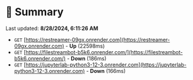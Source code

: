 # 📖 Summary
Last updated: **8/28/2024, 6:11:26 AM**

- `GET` [https://restreamer-09gx.onrender.com](https://restreamer-09gx.onrender.com) - **Up** (22598ms)
- `GET` [https://filestreambot-b5k6.onrender.com/](https://filestreambot-b5k6.onrender.com/) - **Down** (186ms)
- `GET` [https://jupyterlab-python3-12-3.onrender.com](https://jupyterlab-python3-12-3.onrender.com) - **Down** (166ms)

